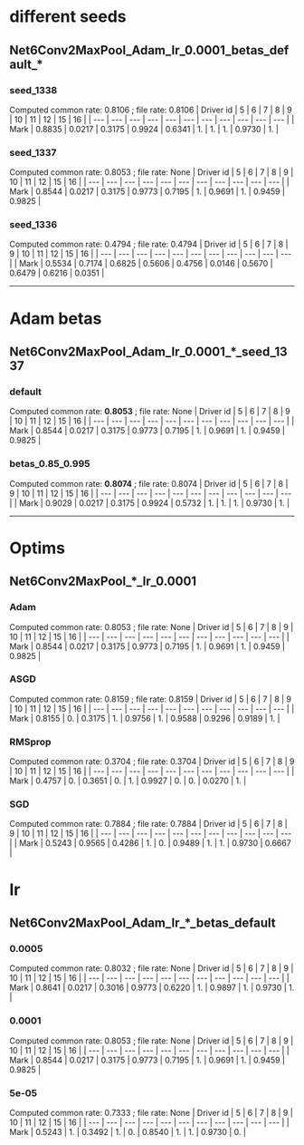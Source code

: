 # different seeds

## Net6Conv2MaxPool_Adam_lr_0.0001_betas_default_*

### seed_1338
Computed common rate: 0.8106 ; file rate: 0.8106
| Driver id | 5 | 6 | 7 | 8 | 9 | 10 | 11 | 12 | 15 | 16 |
| --- | --- | --- | --- | --- | --- | --- | --- | --- | --- | --- |
| Mark | 0.8835 | 0.0217 | 0.3175 | 0.9924 | 0.6341 |  1. |  1. |  1. |  0.9730 |  1. |



### seed_1337
Computed common rate: 0.8053 ; file rate: None
| Driver id | 5 | 6 | 7 | 8 | 9 | 10 | 11 | 12 | 15 | 16 |
| --- | --- | --- | --- | --- | --- | --- | --- | --- | --- | --- |
| Mark | 0.8544 | 0.0217 | 0.3175 | 0.9773 | 0.7195 |  1. |  0.9691 |  1. |  0.9459 |  0.9825 |


### seed_1336
Computed common rate: 0.4794 ; file rate: 0.4794
| Driver id | 5 | 6 | 7 | 8 | 9 | 10 | 11 | 12 | 15 | 16 |
| --- | --- | --- | --- | --- | --- | --- | --- | --- | --- | --- |
| Mark | 0.5534 | 0.7174 | 0.6825 | 0.5606 | 0.4756 |  0.0146 |  0.5670 |  0.6479 |  0.6216 |  0.0351 |


---

# Adam betas

## Net6Conv2MaxPool_Adam_lr_0.0001_*_seed_1337

### default

Computed common rate: **0.8053** ; file rate: None
| Driver id | 5 | 6 | 7 | 8 | 9 | 10 | 11 | 12 | 15 | 16 |
| --- | --- | --- | --- | --- | --- | --- | --- | --- | --- | --- |
| Mark | 0.8544 | 0.0217 | 0.3175 | 0.9773 | 0.7195 |  1. |  0.9691 |  1. |  0.9459 |  0.9825 |


### betas_0.85_0.995

Computed common rate: **0.8074** ; file rate: 0.8074
| Driver id | 5 | 6 | 7 | 8 | 9 | 10 | 11 | 12 | 15 | 16 |
| --- | --- | --- | --- | --- | --- | --- | --- | --- | --- | --- |
| Mark | 0.9029 | 0.0217 | 0.3175 | 0.9924 | 0.5732 |  1. |  1. |  1. |  0.9730 |  1. |


---

# Optims

## Net6Conv2MaxPool_*_lr_0.0001

### Adam

Computed common rate: 0.8053 ; file rate: None
| Driver id | 5 | 6 | 7 | 8 | 9 | 10 | 11 | 12 | 15 | 16 |
| --- | --- | --- | --- | --- | --- | --- | --- | --- | --- | --- |
| Mark | 0.8544 | 0.0217 | 0.3175 | 0.9773 | 0.7195 |  1. |  0.9691 |  1. |  0.9459 |  0.9825 |


### ASGD

Computed common rate: 0.8159 ; file rate: 0.8159
| Driver id | 5 | 6 | 7 | 8 | 9 | 10 | 11 | 12 | 15 | 16 |
| --- | --- | --- | --- | --- | --- | --- | --- | --- | --- | --- |
| Mark | 0.8155 | 0. | 0.3175 | 1. | 0.9756 |  1. |  0.9588 |  0.9296 |  0.9189 |  1. |


### RMSprop

Computed common rate: 0.3704 ; file rate: 0.3704
| Driver id | 5 | 6 | 7 | 8 | 9 | 10 | 11 | 12 | 15 | 16 |
| --- | --- | --- | --- | --- | --- | --- | --- | --- | --- | --- |
| Mark | 0.4757 | 0. | 0.3651 | 0. | 1. |  0.9927 |  0. |  0. |  0.0270 |  1. |


### SGD 

Computed common rate: 0.7884 ; file rate: 0.7884
| Driver id | 5 | 6 | 7 | 8 | 9 | 10 | 11 | 12 | 15 | 16 |
| --- | --- | --- | --- | --- | --- | --- | --- | --- | --- | --- |
| Mark | 0.5243 | 0.9565 | 0.4286 | 1. | 0. |  0.9489 |  1. |  1. |  0.9730 |  0.6667 |


# lr

## Net6Conv2MaxPool_Adam_lr_*_betas_default

### 0.0005

Computed common rate: 0.8032 ; file rate: None
| Driver id | 5 | 6 | 7 | 8 | 9 | 10 | 11 | 12 | 15 | 16 |
| --- | --- | --- | --- | --- | --- | --- | --- | --- | --- | --- |
| Mark | 0.8641 | 0.0217 | 0.3016 | 0.9773 | 0.6220 |  1. |  0.9897 |  1. |  0.9730 |  1. |


### 0.0001

Computed common rate: 0.8053 ; file rate: None
| Driver id | 5 | 6 | 7 | 8 | 9 | 10 | 11 | 12 | 15 | 16 |
| --- | --- | --- | --- | --- | --- | --- | --- | --- | --- | --- |
| Mark | 0.8544 | 0.0217 | 0.3175 | 0.9773 | 0.7195 |  1. |  0.9691 |  1. |  0.9459 |  0.9825 |


### 5e-05

Computed common rate: 0.7333 ; file rate: None
| Driver id | 5 | 6 | 7 | 8 | 9 | 10 | 11 | 12 | 15 | 16 |
| --- | --- | --- | --- | --- | --- | --- | --- | --- | --- | --- |
| Mark | 0.5243 | 1. | 0.3492 | 1. | 0. |  0.8540 |  1. |  1. |  0.9730 |  0. |

